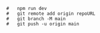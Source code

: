     #   npm run dev
    #   git remote add origin repoURL
    #   git branch -M main
    #   git push -u origin main